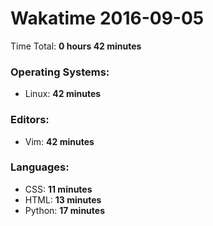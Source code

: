 # Wakatime 2016-09-05

Time Total: **0 hours 42 minutes**

### Operating Systems:
- Linux: **42 minutes** 

### Editors:
- Vim: **42 minutes** 

### Languages:
- CSS: **11 minutes** 
- HTML: **13 minutes** 
- Python: **17 minutes** 

